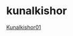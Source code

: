 # kunalkishor
<a class="btn btn-primary btn-xl" href="https://www.linkedin.com/in/kunalkishor01/">Kunalkishor01</a>
